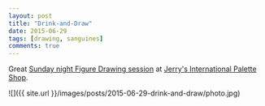 ```yaml
---
layout: post
title: "Drink-and-Draw"
date: 2015-06-29
tags: [drawing, sanguines]
comments: true
---
```

Great [Sunday night Figure Drawing session](http://www.meetup.com/sundaynightfigure/events/223094355) at [Jerry's International Palette Shop](http://www.jerryspaletteshop.com).

![]({{ site.url }}/images/posts/2015-06-29-drink-and-draw/photo.jpg)

